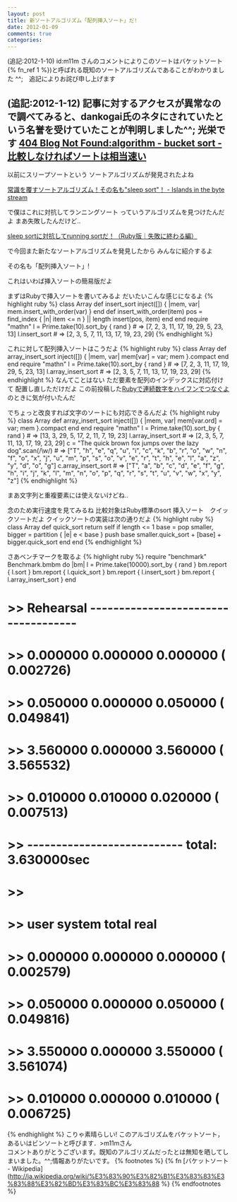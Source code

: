 ```yaml
---
layout: post
title: 新ソートアルゴリズム「配列挿入ソート」だ!
date: 2012-01-09
comments: true
categories:
---
```



(追記:2012-1-10) id:m11m さんのコメントによりこのソートはバケットソート{% fn_ref 1 %})と呼ばれる既知のソートアルゴリズムであることがわかりました ^^;　追記によりお詫び申し上げます

(追記:2012-1-12) 記事に対するアクセスが異常なので調べてみると、dankogai氏のネタにされていたという名誉を受けていたことが判明しました^^; 光栄です
 [404 Blog Not Found:algorithm - bucket sort - 比較しなければソートは相当速い](http://blog.livedoor.jp/dankogai/archives/51764496.html)
------------------------------------
以前にスリープソートという
ソートアルゴリズムが発見されたよね

[常識を覆すソートアルゴリズム！その名も"sleep sort"！ - Islands in the byte stream](http://d.hatena.ne.jp/gfx/20110519/1305810786)

で僕はこれに対抗してランニングソート
っていうアルゴリズムを見つけたんだよ
まあ失敗したんだけど..

[sleep sortに対抗してrunning sortだ！（Ruby版｜失敗に終わる編）](/2011/06/28/sleep-sort-running-sort-Ruby/)

で今回また新たなソートアルゴリズムを発見したから
みんなに紹介するよ

その名も「配列挿入ソート」!

これはいわば挿入ソートの簡易版だよ

まずはRubyで挿入ソートを書いてみるよ
だいたいこんな感じになるよ
{% highlight ruby %}
class Array
  def insert_sort
    inject([]) { |mem, var| mem.insert_with_order(var) }
  end
  def insert_with_order(item)
    pos = find_index { |n| item <= n } || length
    insert(pos, item)
  end
end
require "mathn"
l = Prime.take(10).sort_by { rand } # => [7, 2, 3, 11, 17, 19, 29, 5, 23, 13]
l.insert_sort # => [2, 3, 5, 7, 11, 13, 17, 19, 23, 29]
{% endhighlight %}

これに対して配列挿入ソートはこうだよ
{% highlight ruby %}
class Array
  def array_insert_sort
    inject([]) { |mem, var| mem[var] = var; mem }.compact
  end
end
require "mathn"
l = Prime.take(10).sort_by { rand } # => [7, 2, 3, 11, 17, 19, 29, 5, 23, 13]
l.array_insert_sort # => [2, 3, 5, 7, 11, 13, 17, 19, 23, 29]
{% endhighlight %}
なんてことはない
ただ要素を配列のインデックスに対応付けて
配置し直しただけだよ
この前投稿した[Rubyで連続数字をハイフンでつなぐよ](/2012/01/07/Ruby/)
のときに気が付いたんだ

でちょっと改良すれば文字のソートにも対応できるんだよ
{% highlight ruby %}
class Array
  def array_insert_sort
    inject([]) { |mem, var| mem[var.ord] = var; mem }.compact
  end
end
require "mathn"
l = Prime.take(10).sort_by { rand } # => [13, 3, 29, 5, 17, 2, 11, 7, 19, 23]
l.array_insert_sort # => [2, 3, 5, 7, 11, 13, 17, 19, 23, 29]
c = "The quick brown fox jumps over the lazy dog".scan(/\w/) # => ["T", "h", "e", "q", "u", "i", "c", "k", "b", "r", "o", "w", "n", "f", "o", "x", "j", "u", "m", "p", "s", "o", "v", "e", "r", "t", "h", "e", "l", "a", "z", "y", "d", "o", "g"]
c.array_insert_sort # => ["T", "a", "b", "c", "d", "e", "f", "g", "h", "i", "j", "k", "l", "m", "n", "o", "p", "q", "r", "s", "t", "u", "v", "w", "x", "y", "z"]
{% endhighlight %}

まあ文字列と重複要素には使えないけどね..

念のため実行速度を見てみるね
比較対象はRuby標準のsort
挿入ソート　クイックソートだよ
クイックソートの実装は次の通りだよ
{% highlight ruby %}
class Array
  def quick_sort
    return self if length <= 1
    base = pop
    smaller, bigger = partition { |e| e < base }
    push base
    smaller.quick_sort + [base] + bigger.quick_sort
  end
end
{% endhighlight %}

さあベンチマークを取るよ
{% highlight ruby %}
require "benchmark"
Benchmark.bmbm do |bm|
  l = Prime.take(10000).sort_by { rand }
  bm.report { l.sort }
  bm.report { l.quick_sort }
  bm.report { l.insert_sort }
  bm.report { l.array_insert_sort }
end
# >> Rehearsal ------------------------------------
# >>    0.000000   0.000000   0.000000 (  0.002726)
# >>    0.050000   0.000000   0.050000 (  0.049841)
# >>    3.560000   0.000000   3.560000 (  3.565532)
# >>    0.010000   0.010000   0.020000 (  0.007513)
# >> --------------------------- total: 3.630000sec
# >> 
# >>        user     system      total        real
# >>    0.000000   0.000000   0.000000 (  0.002579)
# >>    0.050000   0.000000   0.050000 (  0.049816)
# >>    3.550000   0.000000   3.550000 (  3.561074)
# >>    0.010000   0.000000   0.010000 (  0.006725)
{% endhighlight %}
こりゃ素晴らしい!
このアルゴリズムをバケットソート，あるいはビンソートと呼びます．>m11mさん<br>コメントありがとうございます。既知のアルゴリズムだったとは無知を晒してしまいました。^^;情報ありがたいです。
{% footnotes %}
   {% fn [バケットソート - Wikipedia](http://ja.wikipedia.org/wiki/%E3%83%90%E3%82%B1%E3%83%83%E3%83%88%E3%82%BD%E3%83%BC%E3%83%88 %}
{% endfootnotes %}
